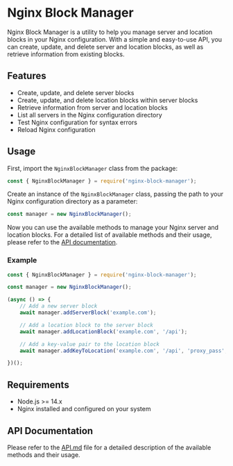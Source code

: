 # Nginx Block Manager

Nginx Block Manager is a utility to help you manage server and location blocks in your Nginx configuration. With a simple and easy-to-use API, you can create, update, and delete server and location blocks, as well as retrieve information from existing blocks.

## Features

- Create, update, and delete server blocks
- Create, update, and delete location blocks within server blocks
- Retrieve information from server and location blocks
- List all servers in the Nginx configuration directory
- Test Nginx configuration for syntax errors
- Reload Nginx configuration

## Usage

First, import the `NginxBlockManager` class from the package:

```javascript
const { NginxBlockManager } = require('nginx-block-manager');
```

Create an instance of the `NginxBlockManager` class, passing the path to your Nginx configuration directory as a parameter:

```javascript
const manager = new NginxBlockManager();
```

Now you can use the available methods to manage your Nginx server and location blocks. For a detailed list of available methods and their usage, please refer to the [API documentation](API.md).

### Example

```javascript
const { NginxBlockManager } = require('nginx-block-manager');

const manager = new NginxBlockManager();

(async () => {
    // Add a new server block
    await manager.addServerBlock('example.com');

    // Add a location block to the server block
    await manager.addLocationBlock('example.com', '/api');

    // Add a key-value pair to the location block
    await manager.addKeyToLocation('example.com', '/api', 'proxy_pass', 'http://localhost:3000');

})();
```

## Requirements

- Node.js >= 14.x
- Nginx installed and configured on your system

## API Documentation

Please refer to the [API.md](API.md) file for a detailed description of the available methods and their usage.
